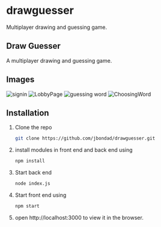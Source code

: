 # drawguesser
Multiplayer drawing and guessing game.



<!-- ABOUT THE PROJECT -->
## Draw Guesser

A multiplayer drawing and guessing game.

## Images
![signin](https://user-images.githubusercontent.com/108786345/179948293-fbcf5161-3a3d-4c9b-aebe-6b46029d9a10.PNG)
![LobbyPage](https://user-images.githubusercontent.com/108786345/179947062-75d194fa-ee7b-4335-b3c6-a0b7fbfbf07f.PNG)
![guessing word](https://user-images.githubusercontent.com/108786345/179946693-3f01d627-8c92-4ab1-b37b-f469e96baa65.PNG)
![ChoosingWord](https://user-images.githubusercontent.com/108786345/179947038-9045efce-d846-4c28-8ee3-706a3ad8d81f.png)

<!-- GETTING STARTED -->
## Installation

1. Clone the repo
   ```sh
   git clone https://github.com/jbondad/drawguesser.git
   ```
3. install modules in front end and back end using
   ```sh
   npm install
   ```
4. Start back end
   ```sh
   node index.js
   ```
5. Start front end using 
   ```sh
   npm start
   ```
6. open http://localhost:3000 to view it in the browser.




